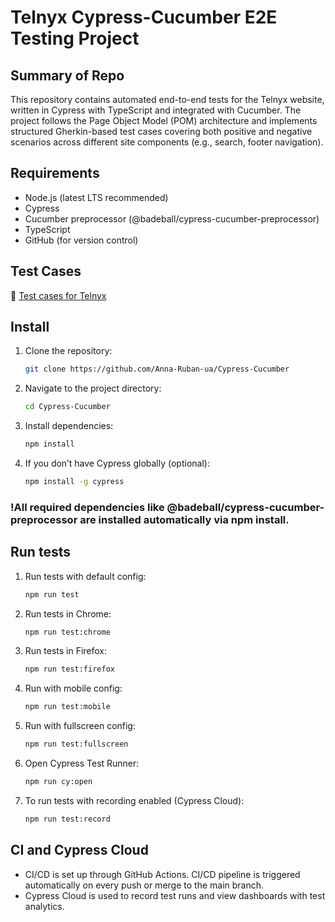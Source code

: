 # Telnyx Cypress-Cucumber E2E Testing Project

## Summary of Repo

This repository contains automated end-to-end tests for the Telnyx website, written in Cypress with TypeScript and integrated with Cucumber. The project follows the Page Object Model (POM) architecture and implements structured Gherkin-based test cases covering both positive and negative scenarios across different site components (e.g., search, footer navigation).

## Requirements

- Node.js (latest LTS recommended)
- Cypress
- Cucumber preprocessor (@badeball/cypress-cucumber-preprocessor)
- TypeScript
- GitHub (for version control)

## Test Cases

🧪 [Test cases for Telnyx](https://docs.google.com/spreadsheets/d/1kseA19mz9KTTrFpkDTaiH6Goj3PPxELe0FnmTtAIUak/edit?gid=1662176966#gid=1662176966)

## Install

1. Clone the repository:
   ```sh
   git clone https://github.com/Anna-Ruban-ua/Cypress-Cucumber
   ```
2. Navigate to the project directory:
   ```sh
   cd Cypress-Cucumber
   ```
3. Install dependencies:
   ```sh
   npm install
   ```
4. If you don’t have Cypress globally (optional):
   ```sh
   npm install -g cypress
   ```
### !All required dependencies like @badeball/cypress-cucumber-preprocessor are installed automatically via npm install.

## Run tests

1. Run tests with default config:
   ```sh
   npm run test
   ```
2. Run tests in Chrome:
   ```sh
   npm run test:chrome
   ```
3. Run tests in Firefox:
   ```sh
   npm run test:firefox
   ```
4. Run with mobile config:
   ```sh
   npm run test:mobile
   ```
5. Run with fullscreen config:
   ```sh
   npm run test:fullscreen
   ```
6. Open Cypress Test Runner:
   ```sh
   npm run cy:open
   ```
7. To run tests with recording enabled (Cypress Cloud):
   ```sh
   npm run test:record
   ```

## CI and Cypress Cloud

- CI/CD is set up through GitHub Actions. CI/CD pipeline is triggered automatically on every push or merge to the main branch.
- Cypress Cloud is used to record test runs and view dashboards with test analytics.
